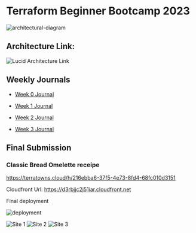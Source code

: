 # Terraform Beginner Bootcamp 2023

![architectural-diagram](https://dev-to-uploads.s3.amazonaws.com/uploads/articles/1su8bxwgjpmdkuho1l57.png)

## Architecture Link:

![Lucid Architecture Link](https://lucid.app/lucidchart/e3f15b1a-2211-4ddb-8c95-f144c2504db4/edit?invitationId=inv_0873b3c6-c652-463f-9f2b-fa0f1b420823&page=0_0#)

## Weekly Journals
- [Week 0 Journal](journal/week0.md)
- [Week 1 Journal](journal/week1.md)

- [Week 2 Journal](journal/week2.md)

- [Week 3 Journal](journal/week3.md)



## Final Submission

### Classic Bread Omelette receipe

https://terratowns.cloud/h/216ebba6-37f5-4e73-8fd4-68fc010d3151

Cloudfront Url: https://d3rbjjc2j51iar.cloudfront.net

Final deployment

![deployment](https://dev-to-uploads.s3.amazonaws.com/uploads/articles/0epvigm618ljtsnzcolk.png)

![Site 1](https://dev-to-uploads.s3.amazonaws.com/uploads/articles/yq6qy0p09i8r869fwqhj.png)
![Site 2](https://dev-to-uploads.s3.amazonaws.com/uploads/articles/trdohc5xe06124p7levj.png)
![Site 3](https://dev-to-uploads.s3.amazonaws.com/uploads/articles/hoj2hsfgz9ev3mfrsa67.png)

